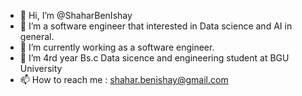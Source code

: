 - 👋 Hi, I’m @ShaharBenIshay
- 👀 I’m a software engineer that interested in Data science and AI in general. 
- 🌱 I’m currently working as a software engineer. 
- 💞️ I’m 4rd year Bs.c Data sicence and engineering student at BGU University 
- 📫 How to reach me : shahar.benishay@gmail.com

<!---
ShaharBenIshay/ShaharBenIshay is a ✨ special ✨ repository because its `README.md` (this file) appears on your GitHub profile.
You can click the Preview link to take a look at your changes.
--->
